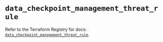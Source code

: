 # `data_checkpoint_management_threat_rule`

Refer to the Terraform Registry for docs: [`data_checkpoint_management_threat_rule`](https://registry.terraform.io/providers/checkpointsw/checkpoint/2.11.0/docs/data-sources/management_threat_rule).
